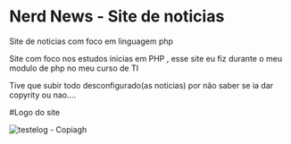 # Nerd News - Site de noticias
Site de noticias com foco em linguagem php

Site com foco nos estudos inicias em PHP , esse site eu fiz durante o meu modulo de php no meu curso de TI

Tive que subir todo desconfigurado(as noticias) por não saber se ia dar copyrity ou nao....

#Logo do site

![testelog - Copiagh](https://user-images.githubusercontent.com/97040972/172168149-99aaba3a-3501-4eb2-a5aa-c7a6f0b7fe6a.png)
